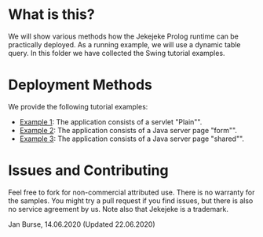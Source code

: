 # What is this?

We will show various methods how the Jekejeke Prolog runtime can
be practically deployed. As a running example, we will use a dynamic
table query. In this folder we have collected the Swing tutorial examples.

# Deployment Methods

We provide the following tutorial examples:
- [Example 1](example01):
  The application consists of a servlet "Plain"".
- [Example 2](example02):
  The application consists of a Java server page "form"".
- [Example 3](example03):
  The application consists of a Java server page "shared"".

# Issues and Contributing

Feel free to fork for non-commercial attributed use. There is no warranty
for the samples. You might try a pull request if you find issues, but
there is also no service agreement by us. Note also that Jekejeke is a trademark.

Jan Burse, 14.06.2020 (Updated 22.06.2020)